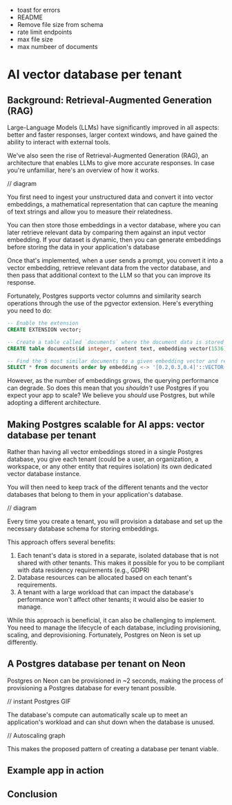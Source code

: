 - toast for errors
- README
- Remove file size from schema
- rate limit endpoints
- max file size
- max numbeer of documents

# AI vector database per tenant

## Background: Retrieval-Augmented Generation (RAG)

Large-Language Models (LLMs) have significantly improved in all aspects: better and faster responses, larger context windows, and have gained the ability to interact with external tools.

We've also seen the rise of Retrieval-Augmented Generation (RAG), an architecture that enables LLMs to give more accurate responses. In case you're unfamiliar, here's an overview of how it works.

// diagram 

You first need to ingest your unstructured data and convert it into vector embeddings, a mathematical representation that can capture the meaning of text strings and allow you to measure their relatedness. 

You can then store those embeddings in a vector database, where you can later retrieve relevant data by comparing them against an input vector embedding. If your dataset is dynamic, then you can generate embeddings before storing the data in your application's database

Once that's implemented, when a user sends a prompt, you convert it into a vector embedding, retrieve relevant data from the vector database, and then pass that additional context to the LLM so that you can improve its response.

Fortunately, Postgres supports vector columns and similarity search operations through the use of the pgvector extension. Here's everything you need to do: 

```sql
-- Enable the extension
CREATE EXTENSION vector;

-- Create a table called `documents` where the document data is stored along with the embedding
CREATE table documents(id integer, content text, embedding vector(1536));

-- Find the 5 most similar documents to a given embedding vector and return them in order of their similarity. 
SELECT * from documents order by embedding <-> '[0.2,0.3,0.4]'::VECTOR(1536) LIMIT 5;
```

However, as the number of embeddings grows, the querying performance can degrade. So does this mean that you *shouldn't* use Postgres if you expect your app to scale? We believe you *should* use Postgres, but while adopting a different architecture.


## Making Postgres scalable for AI apps: vector database per tenant

Rather than having all vector embeddings stored in a single Postgres database, you give each tenant (could be a user, an organization, a workspace, or any other entity that requires isolation) its own dedicated vector database instance.

You will then need to keep track of the different tenants and the vector databases that belong to them in your application's database. 

// diagram 

Every time you create a tenant, you will provision a database and set up the necessary database schema for storing embeddings.

This approach offers several benefits:
1. Each tenant's data is stored in a separate, isolated database that is not shared with other tenants. This makes it possible for you to be compliant with data residency requirements (e.g., GDPR)
2. Database resources can be allocated based on each tenant's requirements. 
3. A tenant with a large workload that can impact the database's performance won't affect other tenants; it would also be easier to manage.

While this approach is beneficial, it can also be challenging to implement. You need to manage the lifecycle of each database, including provisioning, scaling, and deprovisioning. Fortunately, Postgres on Neon is set up differently.

## A Postgres database per tenant on Neon

Postgres on Neon can be provisioned in ~2 seconds, making the process of provisioning a Postgres database for every tenant possible.

// instant Postgres GIF

The database's compute can automatically scale up to meet an application's workload and can shut down when the database is unused.

// Autoscaling graph

This makes the proposed pattern of creating a database per tenant viable.


## Example app in action



## Conclusion


